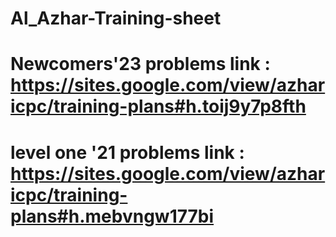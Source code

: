 ﻿# Al_Azhar-Training-sheet
# Newcomers'23 problems link : https://sites.google.com/view/azharicpc/training-plans#h.toij9y7p8fth
# level one '21 problems link : https://sites.google.com/view/azharicpc/training-plans#h.mebvngw177bi
